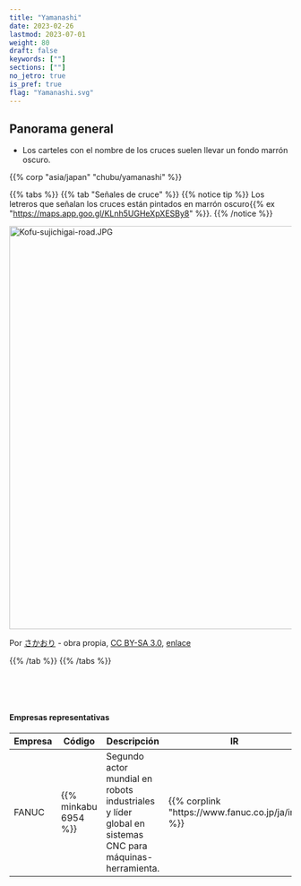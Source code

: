 ```yaml
---
title: "Yamanashi"
date: 2023-02-26
lastmod: 2023-07-01
weight: 80
draft: false
keywords: [""]
sections: [""]
no_jetro: true
is_pref: true
flag: "Yamanashi.svg"
---
```



<div class="main-desciption country-description">
    <h2 class="section-title">Panorama general</h2>
    <ul class="rule-list">
        <li>Los carteles con el nombre de los cruces suelen llevar un fondo marrón oscuro.</li>
    </ul>
    {{% corp "asia/japan" "chubu/yamanashi" %}}
</div>

{{% tabs %}}
{{% tab "Señales de cruce" %}}
{{% notice tip %}}
Los letreros que señalan los cruces están pintados en marrón oscuro{{% ex "https://maps.app.goo.gl/KLnh5UGHeXpXESBy8" %}}.
{{% /notice %}}

<div class="googlemap-if no-margin">
<p><a href="https://commons.wikimedia.org/wiki/File:Kofu-sujichigai-road.JPG#/media/File:Kofu-sujichigai-road.JPG"><img src="https://upload.wikimedia.org/wikipedia/commons/7/71/Kofu-sujichigai-road.JPG" alt="Kofu-sujichigai-road.JPG" height="720" width="960"></a></p>
<p>Por <a href="//commons.wikimedia.org/wiki/User:%E3%81%95%E3%81%8B%E3%81%8A%E3%82%8A" title="User:さかおり">さかおり</a> - obra propia, <a href="https://creativecommons.org/licenses/by-sa/3.0" title="Creative Commons Attribution-Share Alike 3.0">CC BY-SA 3.0</a>, <a href="https://commons.wikimedia.org/w/index.php?curid=11909139">enlace</a></p>
</div>

{{% /tab %}}
{{% /tabs %}}



<div class="container-corp mt-5" id="corp-desc" style="padding-top:50px">
    <h4 class="mb-4">Empresas representativas</h4>
    <table class="table table-striped table-bordered">
        <thead class="table-light">
            <tr>
                <th scope="col" class="col-width-2">Empresa</th>
                <th scope="col" class="col-width-1">Código</th>
                <th scope="col" class="col-width-6">Descripción</th>
                <th scope="col" class="col-width-05">IR</th>
                <th scope="col" class="col-width-05">Dividendos</th>
            </tr>
        </thead>
        <tbody class="corp-desc">
            <tr>
                <td>FANUC</td>
                <td>{{% minkabu 6954 %}}</td>
                <td>Segundo actor mundial en robots industriales y líder global en sistemas CNC para máquinas-herramienta.</td>
                <td>{{% corplink "https://www.fanuc.co.jp/ja/ir/" %}}</td>
                <td>{{% dividend "tokyo" "6954" %}}</td>
            </tr>
        </tbody>
    </table>
</div>
